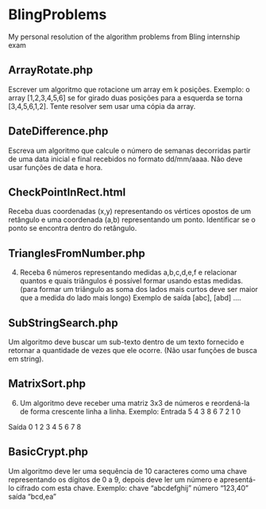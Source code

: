 # BlingProblems
My personal resolution of the algorithm problems from Bling internship exam

## ArrayRotate.php
Escrever um algoritmo que rotacione um array em k posições. Exemplo: o array
[1,2,3,4,5,6] se for girado duas posições para a esquerda se torna [3,4,5,6,1,2].
Tente resolver sem usar uma cópia da array.

## DateDifference.php
Escreva um algoritmo que calcule o número de semanas decorridas partir de uma data inicial
e final recebidos no formato dd/mm/aaaa. Não deve usar funções de data e hora.

## CheckPointInRect.html
Receba duas coordenadas (x,y) representando os vértices opostos de um retângulo e uma
coordenada (a,b) representando um ponto. Identificar se o ponto se encontra dentro do
retângulo.

## TrianglesFromNumber.php
4. Receba 6 números representando medidas a,b,c,d,e,f e relacionar quantos e quais triângulos
é possível formar usando estas medidas. (para formar um triângulo as soma dos lados mais
curtos deve ser maior que a medida do lado mais longo) Exemplo de saída [abc], [abd] ....

## SubStringSearch.php
Um algoritmo deve buscar um sub-texto dentro de um texto fornecido e retornar a quantidade
de vezes que ele ocorre. (Não usar funções de busca em string).

## MatrixSort.php
6. Um algoritmo deve receber uma matriz 3x3 de números e reordená-la de forma crescente
linha a linha. Exemplo:
Entrada
 5 4 3
 8 6 7
 2 1 0
 
 Saída
 0 1 2
 3 4 5
 6 7 8
 
 ## BasicCrypt.php
Um algoritmo deve ler uma sequência de 10 caracteres como uma chave representando os
dígitos de 0 a 9, depois deve ler um número e apresentá-lo cifrado com esta chave. Exemplo:
chave “abcdefghij” número “123,40” saída “bcd,ea” 
